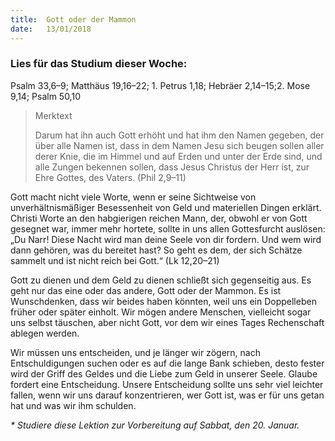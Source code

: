 ```yaml
---
title:  Gott oder der Mammon
date:   13/01/2018
---
```


### Lies für das Studium dieser Woche: 
Psalm 33,6–9; Matthäus 19,16–22; 1. Petrus 1,18; Hebräer 2,14–15;2. Mose 9,14; Psalm 50,10 

> <p>Merktext</p> 
> Darum hat ihn auch Gott erhöht und hat ihm den Namen gegeben, der über alle Namen ist, dass in dem Namen Jesu sich beugen sollen aller derer Knie, die im Himmel und auf Erden und unter der Erde sind, und alle Zungen bekennen sollen, dass Jesus Christus der Herr ist, zur Ehre Gottes, des Vaters. (Phil 2,9–11) 

Gott macht nicht viele Worte, wenn er seine Sichtweise von unverhältnismäßiger Besessenheit von Geld und materiellen Dingen erklärt. Christi Worte an den habgierigen reichen Mann, der, obwohl er von Gott gesegnet war, immer mehr hortete, sollte in uns allen Gottesfurcht auslösen: „Du Narr! Diese Nacht wird man deine Seele von dir fordern. Und wem wird dann gehören, was du bereitet hast? So geht es dem, der sich Schätze sammelt und ist nicht reich bei Gott.“ (Lk 12,20–21) 

Gott zu dienen und dem Geld zu dienen schließt sich gegenseitig aus. Es geht nur das eine oder das andere, Gott oder der Mammon. Es ist Wunschdenken, dass wir beides haben könnten, weil uns ein Doppelleben früher oder später einholt. Wir mögen andere Menschen, vielleicht sogar uns selbst täuschen, aber nicht Gott, vor dem wir eines Tages Rechenschaft ablegen werden. 

Wir müssen uns entscheiden, und je länger wir zögern, nach Entschuldigungen suchen oder es auf die lange Bank schieben, desto fester wird der Griff des Geldes und die Liebe zum Geld in unserer Seele. Glaube fordert eine Entscheidung. Unsere Entscheidung sollte uns sehr viel leichter fallen, wenn wir uns darauf konzentrieren, wer Gott ist, was er für uns getan hat und was wir ihm schulden. 

_* Studiere diese Lektion zur Vorbereitung auf Sabbat, den 20. Januar._
